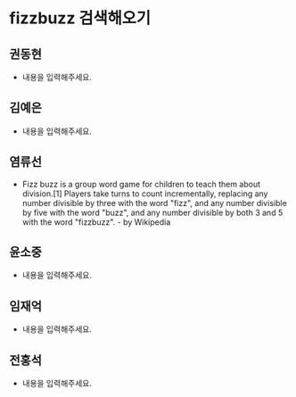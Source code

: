 # fizzbuzz 검색해오기

## 권동현
- 내용을 입력해주세요.

## 김예은
- 내용을 입력해주세요.

## 염류선
- Fizz buzz is a group word game for children to teach them about division.[1] Players take turns to count incrementally, replacing any number divisible by three with the word "fizz", and any number divisible by five with the word "buzz", and any number divisible by both 3 and 5 with the word "fizzbuzz". - by Wikipedia

## 윤소중
- 내용을 입력해주세요.

## 임재억
- 내용을 입력해주세요.

## 전홍석
- 내용을 입력해주세요.
